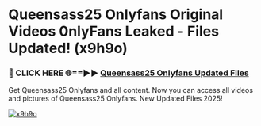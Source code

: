 # Queensass25 Onlyfans Original Videos 0nlyFans Leaked - Files Updated! (x9h9o)

<h3>🔴 CLICK HERE 🌐==►► <a href="https://tinyurl.com/2m67pmp6" rel="nofollow">Queensass25 Onlyfans Updated Files</a></h3>

Get Queensass25 Onlyfans and all content. Now you can access all videos and pictures of Queensass25 Onlyfans. New Updated Files 2025!

[![x9h9o](https://i.imgur.com/H4QAA4z.gif)](https://tinyurl.com/2m67pmp6)